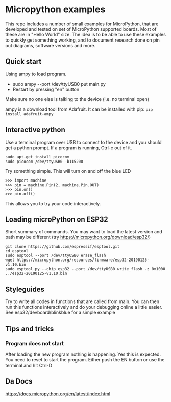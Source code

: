 # Micropython examples

This repo includes a number of small examples
for MicroPython, that are developed and tested
on set of MicroPython supported boards. Most of
these are in "Hello World" size. The idea is
to be able to use these examples to quickly get
something working, and to document research done
on pin out diagrams, software versions and more.


## Quick start
Using ampy to load program.

* sudo ampy --port /dev/ttyUSB0 put main.py
* Restart by pressing "en" button

Make sure no one else is talking to the device (i.e. no terminal open)

ampy is a download tool from Adafruit. It can be installed with pip:
`pip install adafruit-ampy`

## Interactive python

Use a terminal program over USB to connect to the device and you should get a
python prompt. If a program is running, Ctrl-c out of it.
```
sudo apt-get install picocom
sudo picocom /dev/ttyUSB0 -b115200
```
Try something simple. This will turn on and off the blue LED
```
>>> import machine
>>> pin = machine.Pin(2, machine.Pin.OUT)
>>> pin.on()
>>> pin.off()
```
This allows you to try your code interactively.

## Loading microPython on ESP32
Short summary of commands. You may want to load the latest version and path may be different
(try https://micropython.org/download/esp32/)
```
git clone https://github.com/espressif/esptool.git
cd esptool
sudo esptool --port /dev/ttyUSB0 erase_flash
wget https://micropython.org/resources/firmware/esp32-20190125-v1.10.bin
sudo esptool.py --chip esp32 --port /dev/ttyUSB0 write_flash -z 0x1000 ../esp32-20190125-v1.10.bin
```

## Styleguides
Try to write all codes in functions that are called from main. You can then
run this functions interactively and do your debugging online a little easier.
See esp32/devboard/blinkblue for a simple example

## Tips and tricks
### Program does not start
After loading the new program nothing is happening. Yes this is expected. You need
to reset to start the program. Either push the EN button or use the terminal
and hit Ctrl-D

## Da Docs
https://docs.micropython.org/en/latest/index.html
